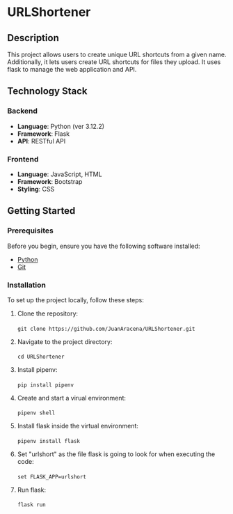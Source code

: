 ﻿# URLShortener

## Description
This project allows users to create unique URL shortcuts from a given name. Additionally, it lets users create URL shortcuts for files they upload. It uses flask to manage the web application and API.

## Technology Stack

### Backend
  - **Language**: Python (ver 3.12.2)
  - **Framework**: Flask
  - **API**: RESTful API

### Frontend
  - **Language**: JavaScript, HTML
  - **Framework**: Bootstrap
  - **Styling**: CSS

## Getting Started

### Prerequisites
Before you begin, ensure you have the following software installed:
  - [Python](https://www.python.org/downloads/)
  - [Git](https://git-scm.com/)

### Installation
To set up the project locally, follow these steps:
  1. Clone the repository:
      ####
         git clone https://github.com/JuanAracena/URLShortener.git
  2. Navigate to the project directory:
     ####
         cd URLShortener
  3. Install pipenv:
     ####
         pip install pipenv
  5. Create and start a virual environment:
     ####
         pipenv shell
  6. Install flask inside the virtual environment:
     ####
         pipenv install flask
  7. Set "urlshort" as the file flask is going to look for when executing the code:
     ####
         set FLASK_APP=urlshort
  8. Run flask:
     ####
         flask run

